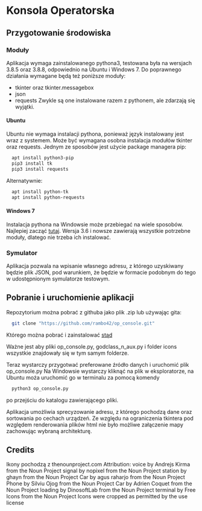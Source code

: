 # Konsola Operatorska

## Przygotowanie środowiska
### Moduły
Aplikacja wymaga zainstalowanego pythona3, testowana była na wersjach 3.8.5 oraz 3.8.8, odpowiednio na Ubuntu i Windows 7.
Do poprawnego działania wymagane będą też poniższe moduły:
- tkinter oraz tkinter.messagebox
- json
- requests
Zwykle są one instalowane razem z pythonem, ale zdarzają się wyjątki.
#### Ubuntu
Ubuntu nie wymaga instalacji pythona, ponieważ język instalowany jest wraz z systemem.
Może być wymagana osobna instalacja modułów tkinter oraz requests. Jednym ze sposobów jest użycie package managera pip:
```bash
  apt install python3-pip
  pip3 install tk
  pip3 install requests
```
Alternatywnie:
```bash
  apt install python-tk
  apt install python-requests
```
#### Windows 7
Instalacja pythona na Windowsie może przebiegać na wiele sposobów. Najlepiej zacząć [tutaj](https://www.python.org/downloads/ "Download Python").
Wersja 3.6 i nowsze zawierają wszystkie potrzebne moduły, dlatego nie trzeba ich instalować.

### Symulator
Aplikacja pozwala na wpisanie własnego adresu, z którego uzyskiwany będzie plik JSON, pod warunkiem, że będzie w formacie podobnym do tego w udostępnionym symulatorze testowym.

## Pobranie i uruchomienie aplikacji
Repozytorium można pobrać z githuba jako plik .zip lub używając gita:
```bash
  git clone "https://github.com/rambo42/op_console.git"
```
Którego można pobrać i zainstalować [stąd](https://git-scm.com/book/en/v2/Getting-Started-Installing-Git)

Ważne jest aby pliki op_console.py, godclass_n_aux.py i folder icons wszystkie znajdowały się w tym samym folderze.

Teraz wystarczy przygotwać preferowane źródło danych i uruchomić plik op_console.py
Na Windowsie wystarczy kliknąć na plik w eksploratorze, na Ubuntu moża uruchomić go w terminalu za pomocą komendy
```bash
  python3 op_console.py
```
po przejściu do katalogu zawierającego pliki.

Aplikacja umożliwia sprecyzowanie adresu, z którego pochodzą dane oraz sortowania po cechach urządzeń.
Ze względu na ograniczenia tkintera pod względem renderowania plików html nie było możliwe załączenie mapy zachowując wybraną architekturę.

## Credits
Ikony pochodzą z thenounproject.com
Attribution:
voice by Andrejs Kirma from the Noun Project
signal by nopixel from the Noun Project
station by ghayn from the Noun Project
Car by agus raharjo from the Noun Project
Phone by Silviu Ojog from the Noun Project
Car by Adrien Coquet from the Noun Project
loading by DinosoftLab from the Noun Project
terminal by Free Icons from the Noun Project
Icons were cropped as permitted by the use license
